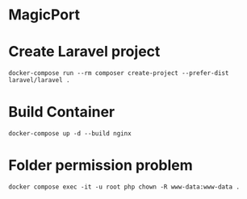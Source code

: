 # MagicPort

# Create Laravel project
```shell
docker-compose run --rm composer create-project --prefer-dist laravel/laravel .
```

# Build Container

```shell
docker-compose up -d --build nginx
```

# Folder permission problem
```shell
docker compose exec -it -u root php chown -R www-data:www-data .
```